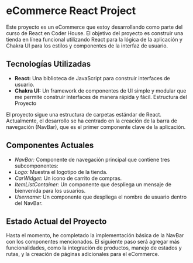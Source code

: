 # eCommerce React Project

Este proyecto es un eCommerce que estoy desarrollando como parte del curso de React en Coder House. El objetivo del proyecto es construir una tienda en línea funcional utilizando React para la lógica de la aplicación y Chakra UI para los estilos y componentes de la interfaz de usuario.

## Tecnologías Utilizadas

* **React:** Una biblioteca de JavaScript para construir interfaces de usuario.
* **Chakra UI:** Un framework de componentes de UI simple y modular que me permite construir interfaces de manera rápida y fácil.
Estructura del Proyecto

El proyecto sigue una estructura de carpetas estándar de React. Actualmente, el desarrollo se ha centrado en la creación de la barra de navegación (NavBar), que es el primer componente clave de la aplicación.

## Componentes Actuales
* *NavBar:* Componente de navegación principal que contiene tres subcomponentes:
* *Logo:* Muestra el logotipo de la tienda.
* *CarWidget:* Un ícono de carrito de compras.
* *ItemListContainer:* Un componente que despliega un mensaje de bienvenida para los usuarios.
* *Username:* Un componente que despliega el nombre de usuario dentro del NavBar.
## Estado Actual del Proyecto

Hasta el momento, he completado la implementación básica de la NavBar con los componentes mencionados. El siguiente paso será agregar más funcionalidades, como la integración de productos, manejo de estados y rutas, y la creación de páginas adicionales para el eCommerce.